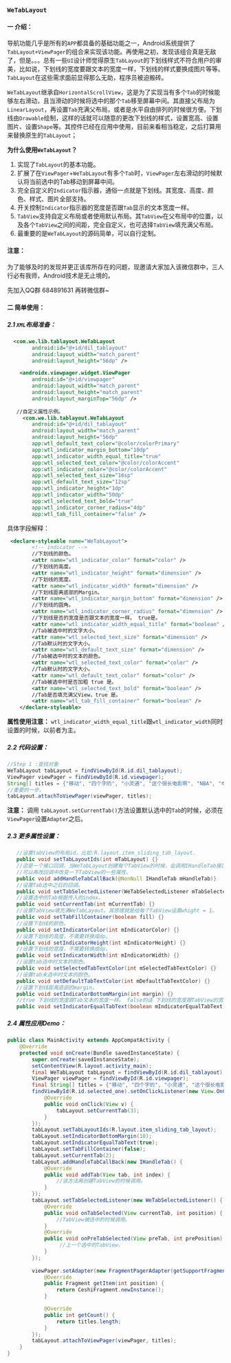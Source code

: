 ### `WeTabLayout`

#### 一 介绍：

导航功能几乎是所有的`APP`都具备的基础功能之一，Android系统提供了`TabLayout+ViewPager`的组合来实现该功能。再使用之初，发现该组合真是无敌了，但是。。。总有一些`UI`设计师觉得原生`TabLayout`的下划线样式不符合用户的审美，比如说，下划线的宽度要跟文本的宽度一样，下划线的样式要换成图片等等。`TabLayout`在这些需求面前显得那么无助，程序员被迫搬砖。

`WeTabLayout`继承自`HorizontalScrollView`，这是为了实现当有多个`Tab`的时候能够左右滑动，且当滑动的时候将选中的那个`Tab`移至屏幕中间。其直接父布局为`LinearLayout`，再设置`Tab`充满父布局，或者是水平自由排列的时候很方便。下划线由`Drawable`绘制，这样的话就可以随意的更改下划线的样式，设置宽高、设置图片、设置`Shape`等。其控件已经在应用中使用，目前来看相当稳定，之后打算用来替换原生的`TabLayout`；

**为什么使用`WeTabLayout`？** 

1. 实现了`TabLayout`的基本功能。
2. 扩展了在`ViewPager`+`WeTabLayout`有多个`Tab`时，`ViewPager`左右滑动的时候默认将当前选中的Tab移动到屏幕中间。
3. 完全自定义的`Indicator`指示器，通俗一点就是下划线。其宽度、高度、颜色、样式、图片全部支持。
4. 开关控制`Indicator`指示器的宽度是否跟`Tab`显示的文本宽度一样。
5. `TabView`支持自定义布局或者使用默认布局。其`TabView`在父布局中的位置，以及各个`TabView`之间的间距，完全自定义，也可选择`TabView`填充满父布局。
6. 最重要的是`WeTabLayout`的源码简单，可以自行定制。
#### 注意：
为了能够及时的发现并更正该库所存在的问题，现邀请大家加入该微信群中，三人行必有我师，Android技术是无止境的。

先加入QQ群 684891631 再转微信群~

#### 二 简单使用：

##### 2.1 `XML`布局准备：

```xml
  <com.we.lib.tablayout.WeTabLayout
        android:id="@+id/dil_tablayout"
        android:layout_width="match_parent"
        android:layout_height="56dp" />

    <androidx.viewpager.widget.ViewPager
        android:id="@+id/viewpager"
        android:layout_width="match_parent"
        android:layout_height="match_parent"
        android:layout_marginTop="56dp" />
    
   //自定义属性示例。
     <com.we.lib.tablayout.WeTabLayout
        android:id="@+id/dil_tablayout"
        android:layout_width="match_parent"
        android:layout_height="56dp"
        app:wtl_default_text_color="@color/colorPrimary"
        app:wtl_indicator_margin_bottom="10dp"
        app:wtl_indicator_width_equal_title="true"
        app:wtl_selected_text_color="@color/colorAccent"
        app:wtl_indicator_color="@color/colorAccent"
        app:wtl_selected_text_size="16sp"
        app:wtl_default_text_size="12sp"
        app:wtl_indicator_height="1dp"
        app:wtl_indicator_width="50dp"
        app:wtl_selected_text_bold="true"
        app:wtl_indicator_corner_radius="4dp"
        app:wtl_tab_fill_container="false" />   
```

具体字段解释：

```xml
 <declare-styleable name="WeTabLayout">
        <!-- indicator -->
        //下划线的颜色。
        <attr name="wtl_indicator_color" format="color" />
        //下划线的高度。
        <attr name="wtl_indicator_height" format="dimension" />
        //下划线的宽度。
        <attr name="wtl_indicator_width" format="dimension" />
        //下划线距离底部的Margin。
        <attr name="wtl_indicator_margin_bottom" format="dimension" />
        //下划线的圆角。
        <attr name="wtl_indicator_corner_radius" format="dimension" />
        //下划线是否的宽度是否跟文本的宽度一样。 true是。
        <attr name="wtl_indicator_width_equal_title" format="boolean" />
        //Tab被选中时的文字大小。
        <attr name="wtl_selected_text_size" format="dimension" />
        //Tab默认时的文字大小。
        <attr name="wtl_default_text_size" format="dimension" />
        //Tab被选中时的文本的颜色。
        <attr name="wtl_selected_text_color" format="color" />
        //Tab默认时的文字大小。
        <attr name="wtl_default_text_color" format="color" />
        //Tab被选中时是否加粗 true 是。
        <attr name="wtl_selected_text_bold" format="boolean" />
        //Tab是否填充满父View，true 是。
        <attr name="wtl_tab_fill_container" format="boolean" />
    </declare-styleable>
```

**属性使用注意：** `wtl_indicator_width_equal_title`跟`wtl_indicator_width`同时设置的时候，以前者为主。

##### 2.2 代码设置：

```java
//Step 1 :查找对象
WeTabLayout tabLayout = findViewById(R.id.dil_tablayout);
ViewPager viewPager = findViewById(R.id.viewpager);
String[] titles = {"移动", "四个字的", "小灵通", "这个很长电影啊", "NBA", "电影", "小知识", "篮球"};
//重要的一步。
tabLayout.attachToViewPager(viewPager, titles);
```

**注意：** 调用 `tabLayout.setCurrentTab()`方法设置默认选中的`Tab`的时候，必须在`ViewPager`设置`Adapter`之后。

##### 2.3 更多属性设置：

```java
   //设置tabView的布局id，比如:R.layout.item_sliding_tab_layout. 
   public void setTabLayoutIds(int mTabLayout) {}
   //这是一个接口回调，当WeTabLayout创建每个TabView的时候，会调用IHandleTab接口的方法。
   //可以再改回调中改变一下TabView的一些属性。
   public void addHandleTabCallBack(@NonNull IHandleTab mHandleTab)}
   //设置Tab选中之后的回调。
   public void setTabSelectedListener(WeTabSelectedListener mTabSelectedListener) {}
   //设置选中的Tab根据传入的index。
   public void setCurrentTab(int mCurrentTab) {}
   //设置TabView填充满WeTabLayout。其原理就是给每个TabView设置whight = 1。
   public void setTabFillContainer(boolean fill) {}
   //设置下划线的颜色。
   public void setIndicatorColor(int mIndicatorColor) {}
   //设置下划线的高度，不需要转换成dp。
   public void setIndicatorHeight(int mIndicatorHeight) {}
   //设置下划线的宽度，不需要转换成dp。
   public void setIndicatorWidth(int mIndicatorWidth) {}
   //设置tab选中时文本的颜色。
   public void setSelectedTabTextColor(int mSelectedTabTextColor) {}
   //设置tab未选中时文本的颜色。
   public void setDefaultTabTextColor(int mDefaultTabTextColor) {}
   //设置下划线距离底部的margin。
   public void setIndicatorBottomMargin(int margin) {}
   //true 下划线的宽度跟Tab文本的宽度一样。 false的话 下划线的宽度跟TabView的宽度一样。
   public void setIndicatorEqualTabText(boolean mIndicatorEqualTabText) {}
```

##### 2.4 属性应用Demo：

```java
public class MainActivity extends AppCompatActivity {
    @Override
    protected void onCreate(Bundle savedInstanceState) {
        super.onCreate(savedInstanceState);
        setContentView(R.layout.activity_main);
        final WeTabLayout tabLayout = findViewById(R.id.dil_tablayout);
        ViewPager viewPager = findViewById(R.id.viewpager);
        final String[] titles = {"移动", "四个字的", "小灵通", "这个很长电影啊", "NBA", "电影", "小知识", "篮球"};
        findViewById(R.id.selected_one).setOnClickListener(new View.OnClickListener() {
            @Override
            public void onClick(View v) {
                tabLayout.setCurrentTab(3);
            }
        });
        tabLayout.setTabLayoutIds(R.layout.item_sliding_tab_layout);
        tabLayout.setIndicatorBottomMargin(10);
        tabLayout.setIndicatorEqualTabText(true);
        tabLayout.setTabFillContainer(false);
        tabLayout.setCurrentTab(2);
        tabLayout.addHandleTabCallBack(new IHandleTab() {
            @Override
            public void addTab(View tab, int index) {
                //该方法再创建TabView的时候调用。
            }
        });
        tabLayout.setTabSelectedListener(new WeTabSelectedListener() {
            @Override
            public void onTabSelected(View currentTab, int position) {
                //TabView被选中的时候调用。
            }
            @Override
            public void onPreTabSelected(View preTab, int prePosition) {
                 //上一个选中的TabView。
            }
        });
    
        viewPager.setAdapter(new FragmentPagerAdapter(getSupportFragmentManager()) {
            @Override
            public Fragment getItem(int position) {
                return CeshiFragment.newInstance();
            }

            @Override
            public int getCount() {
                return titles.length;
            }
        });
        tabLayout.attachToViewPager(viewPager, titles);
    }
}
```



